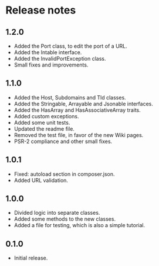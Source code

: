 # Release notes

## 1.2.0

* Added the Port class, to edit the port of a URL.
* Added the Intable interface.
* Added the InvalidPortException class.
* Small fixes and improvements.

## 1.1.0

* Added the Host, Subdomains and Tld classes.
* Added the Stringable, Arrayable and Jsonable interfaces.
* Added the HasArray and HasAssociativeArray traits.
* Added custom exceptions.
* Added some unit tests.
* Updated the readme file.
* Removed the test file, in favor of the new Wiki pages.
* PSR-2 compliance and other small fixes.

## 1.0.1

* Fixed: autoload section in composer.json.
* Added URL validation.

## 1.0.0

* Divided logic into separate classes.
* Added some methods to the new classes.
* Added a file for testing, which is also a simple tutorial.

## 0.1.0

* Initial release.

